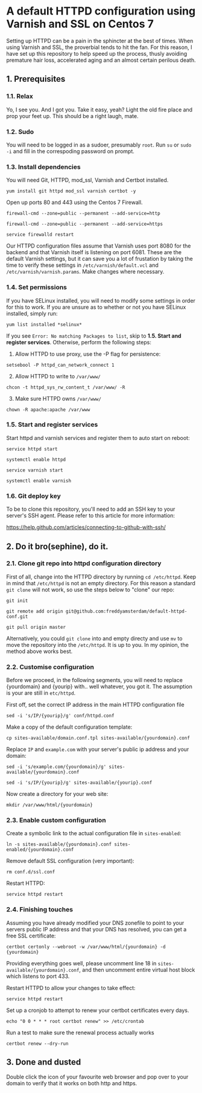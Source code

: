 # A default HTTPD configuration using Varnish and SSL on Centos 7

Setting up HTTPD can be a pain in the sphincter at the best of times. When using Varnish and SSL, the proverbial tends to hit the fan. For this reason, I have set up this repository to help speed up the process, thusly avoiding premature hair loss, accelerated aging and an almost certain perilous death.


## 1. Prerequisites

### 1.1. Relax

Yo, I see you. And I got you. Take it easy, yeah? Light the old fire place and prop your feet up. This should be a right laugh, mate.

### 1.2. Sudo

You will need to be logged in as a sudoer, presumably `root`. Run `su` or `sudo -i` and fill in the correspoding password on prompt.

### 1.3. Install dependencies

You will need Git, HTTPD, mod_ssl, Varnish and Certbot installed.

`yum install git httpd mod_ssl varnish certbot -y`

Open up ports 80 and 443 using the Centos 7 Firewall.

`firewall-cmd --zone=public --permanent --add-service=http`

`firewall-cmd --zone=public --permanent --add-service=https`

`service firewalld restart`

Our HTTPD configuration files assume that Varnish uses port 8080 for the backend and that Varnish itself is listening on port 6081. These are the default Varnish settings, but it can save you a lot of frustation by taking the time to verify these settings in `/etc/varnish/default.vcl` and `/etc/varnish/varnish.params`. Make changes where necessary.

### 1.4. Set permissions

If you have SELinux installed, you will need to modify some settings in order for this to work. If you are unsure as to whether or not you have SELinux installed, simply run:

`yum list installed *selinux*`

If you see `Error: No matching Packages to list`, skip to **1.5. Start and register services**. Otherwise, perform the following steps:

1. Allow HTTPD to use proxy, use the -P flag for persistence:

  `setsebool -P httpd_can_network_connect 1`

2. Allow HTTPD to write to `/var/www/`

  `chcon -t httpd_sys_rw_content_t /var/www/ -R`

3. Make sure HTTPD owns `/var/www/`

  `chown -R apache:apache /var/www`

### 1.5. Start and register services

Start httpd and varnish services and register them to auto start on reboot:

`service httpd start`

`systemctl enable httpd`

`service varnish start`

`systemctl enable varnish`

### 1.6. Git deploy key

To be to clone this repository, you'll need to add an SSH key to your server's SSH agent. Please refer to this article for more information:

https://help.github.com/articles/connecting-to-github-with-ssh/


## 2. Do it bro(sephine), do it.

### 2.1. Clone git repo into httpd configuration directory

First of all, change into the HTTPD directory by running `cd /etc/httpd`. Keep in mind that `/etc/httpd` is not an empty directory. For this reason a standard `git clone` will not work, so use the steps below to "clone" our repo:

`git init`

`git remote add origin git@github.com:freddyamsterdam/default-httpd-conf.git`

`git pull origin master`


Alternatively, you could `git clone` into and empty directy and use `mv` to move the repository into the `/etc/httpd`. It is up to you. In my opinion, the method above works best.

### 2.2. Customise configuration

Before we proceed, in the following segments, you will need to replace {yourdomain} and {yourip} with.. well whatever, you got it. The assumption is your are still in `etc/httpd`.

First off, set the correct IP address in the main HTTPD configuration file

`sed -i 's/IP/{yourip}/g' conf/httpd.conf`

Make a copy of the default configuration template:

`cp sites-available/domain.conf.tpl sites-available/{yourdomain}.conf`

Replace `IP` and `example.com` with your server's public ip address and your domain:

`sed -i 's/example.com/{yourdomain}/g' sites-available/{yourdomain}.conf`

`sed -i 's/IP/{yourip}/g' sites-available/{yourip}.conf`

Now create a directory for your web site:

`mkdir /var/www/html/{yourdomain}`

### 2.3. Enable custom configuration

Create a symbolic link to the actual configuration file in `sites-enabled`:

`ln -s sites-available/{yourdomain}.conf sites-enabled/{yourdomain}.conf`

Remove default SSL configuration (very important):

`rm conf.d/ssl.conf`

Restart HTTPD:

`service httpd restart`

### 2.4. Finishing touches

Assuming you have already modified your DNS zonefile to point to your servers public IP address and that your DNS has resolved, you can get a free SSL certificate:

`certbot certonly --webroot -w /var/www/html/{yourdomain} -d {yourdomain}`

Providing everything goes well, please uncomment line 18 in `sites-available/{yourdomain}.conf`, and then uncomment entire virtual host block which listens to port 433.

Restart HTTPD to allow your changes to take effect:

`service httpd restart`

Set up a cronjob to attempt to renew your certbot certificates every days.

`echo "0 0 * * * root certbot renew" >> /etc/crontab`

Run a test to make sure the renewal process actually works

`certbot renew --dry-run`

## 3. Done and dusted

Double click the icon of your favourite web browser and pop over to your domain to verify that it works on both http and https.
